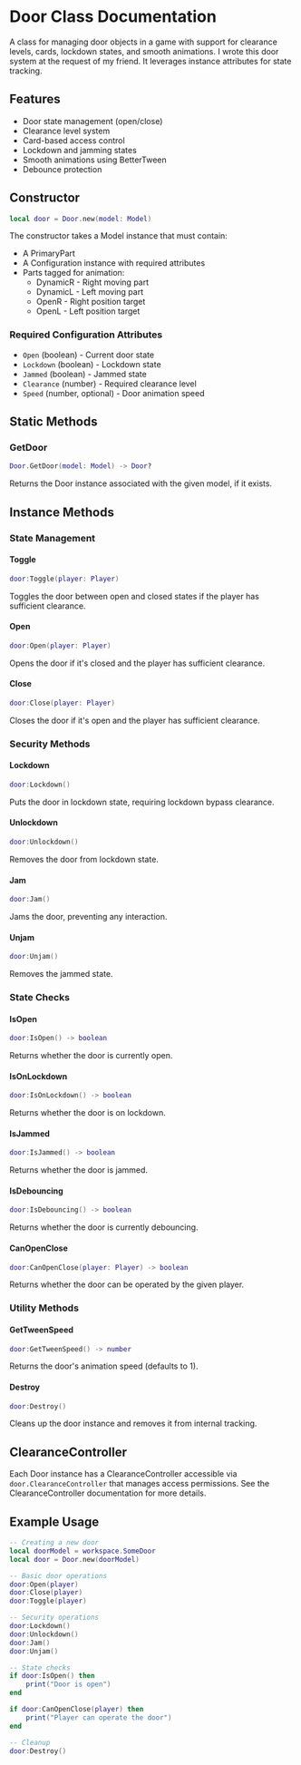 # Door Class Documentation

A class for managing door objects in a game with support for clearance levels, cards, lockdown states, and smooth animations.
I wrote this door system at the request of my friend. It leverages instance attributes for state tracking.

## Features

- Door state management (open/close)
- Clearance level system
- Card-based access control
- Lockdown and jamming states
- Smooth animations using BetterTween
- Debounce protection

## Constructor

```lua
local door = Door.new(model: Model)
```

The constructor takes a Model instance that must contain:
- A PrimaryPart
- A Configuration instance with required attributes
- Parts tagged for animation:
  - DynamicR - Right moving part
  - DynamicL - Left moving part
  - OpenR - Right position target
  - OpenL - Left position target

### Required Configuration Attributes

- `Open` (boolean) - Current door state
- `Lockdown` (boolean) - Lockdown state
- `Jammed` (boolean) - Jammed state
- `Clearance` (number) - Required clearance level
- `Speed` (number, optional) - Door animation speed

## Static Methods

### GetDoor
```lua
Door.GetDoor(model: Model) -> Door?
```
Returns the Door instance associated with the given model, if it exists.

## Instance Methods

### State Management

#### Toggle
```lua
door:Toggle(player: Player)
```
Toggles the door between open and closed states if the player has sufficient clearance.

#### Open
```lua
door:Open(player: Player)
```
Opens the door if it's closed and the player has sufficient clearance.

#### Close
```lua
door:Close(player: Player)
```
Closes the door if it's open and the player has sufficient clearance.

### Security Methods

#### Lockdown
```lua
door:Lockdown()
```
Puts the door in lockdown state, requiring lockdown bypass clearance.

#### Unlockdown
```lua
door:Unlockdown()
```
Removes the door from lockdown state.

#### Jam
```lua
door:Jam()
```
Jams the door, preventing any interaction.

#### Unjam
```lua
door:Unjam()
```
Removes the jammed state.

### State Checks

#### IsOpen
```lua
door:IsOpen() -> boolean
```
Returns whether the door is currently open.

#### IsOnLockdown
```lua
door:IsOnLockdown() -> boolean
```
Returns whether the door is on lockdown.

#### IsJammed
```lua
door:IsJammed() -> boolean
```
Returns whether the door is jammed.

#### IsDebouncing
```lua
door:IsDebouncing() -> boolean
```
Returns whether the door is currently debouncing.

#### CanOpenClose
```lua
door:CanOpenClose(player: Player) -> boolean
```
Returns whether the door can be operated by the given player.

### Utility Methods

#### GetTweenSpeed
```lua
door:GetTweenSpeed() -> number
```
Returns the door's animation speed (defaults to 1).

#### Destroy
```lua
door:Destroy()
```
Cleans up the door instance and removes it from internal tracking.

## ClearanceController

Each Door instance has a ClearanceController accessible via `door.ClearanceController` that manages access permissions. See the ClearanceController documentation for more details.

## Example Usage

```lua
-- Creating a new door
local doorModel = workspace.SomeDoor
local door = Door.new(doorModel)

-- Basic door operations
door:Open(player)
door:Close(player)
door:Toggle(player)

-- Security operations
door:Lockdown()
door:Unlockdown()
door:Jam()
door:Unjam()

-- State checks
if door:IsOpen() then
    print("Door is open")
end

if door:CanOpenClose(player) then
    print("Player can operate the door")
end

-- Cleanup
door:Destroy()
```

